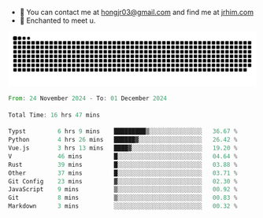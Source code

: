 - 📧 You can contact me at hongjr03@gmail.com and find me at [jrhim.com](https://jrhim.com/)
- 💜 Enchanted to meet u.

![snake_animation](https://raw.githubusercontent.com/hongjr03/hongjr03/output/github-contribution-grid-snake.svg)

<!--START_SECTION:waka-->

```rust
From: 24 November 2024 - To: 01 December 2024

Total Time: 16 hrs 47 mins

Typst         6 hrs 9 mins    █████████▒░░░░░░░░░░░░░░░   36.67 %
Python        4 hrs 26 mins   ██████▓░░░░░░░░░░░░░░░░░░   26.42 %
Vue.js        3 hrs 13 mins   ████▓░░░░░░░░░░░░░░░░░░░░   19.20 %
V             46 mins         █░░░░░░░░░░░░░░░░░░░░░░░░   04.64 %
Rust          39 mins         █░░░░░░░░░░░░░░░░░░░░░░░░   03.88 %
Other         37 mins         █░░░░░░░░░░░░░░░░░░░░░░░░   03.71 %
Git Config    23 mins         ▓░░░░░░░░░░░░░░░░░░░░░░░░   02.30 %
JavaScript    9 mins          ▒░░░░░░░░░░░░░░░░░░░░░░░░   00.92 %
Git           8 mins          ▒░░░░░░░░░░░░░░░░░░░░░░░░   00.83 %
Markdown      3 mins          ░░░░░░░░░░░░░░░░░░░░░░░░░   00.32 %
```

<!--END_SECTION:waka-->
